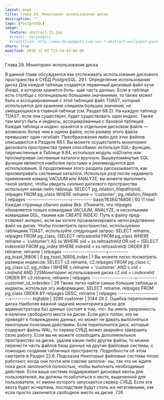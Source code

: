 ```yaml
---
layout: page
title: Глава 29. Мониторинг использования диска
description: ""
tags: [PostgreSQL]
image:
  feature: abstract-11.jpg
  #credit: dargadgetz
  #creditlink: http://www.dargadgetz.com/ios-7-abstract-wallpaper-pack-for-iphone-5-and-ipod-touch-retina/
share: true
modified: 2018-12-03 T15:14:43-04:00
---
```


Глава 29. Мониторинг использования диска

В данной главе обсуждается как отслеживать использование дискового пространства в СУБД
PostgreSQL.
29.1. Определение использования диска
Для каждой таблицы создаётся первичный дисковый файл кучи (heap), в котором хранится боль-
шая часть данных. Если в таблице есть столбцы с потенциально большими значениями, то также
может быть и ассоциированный с этой таблицей файл TOAST, который используется для хранения
слишком больших значений, не умещающихся в главной таблице (см. Раздел  68.2). На каждую
таблицу TOAST, если она существует, будет существовать один индекс. Также там могут быть и
индексы, ассоциированные с базовой таблицей. Каждая таблица и индекс хранятся в отдельном
дисковом файле — возможно более чем в одном файле, если размер этого файла превышает один
гигабайт. Преобразования имён для этих файлов описываются в Разделе 68.1.
Вы можете осуществлять мониторинг дискового пространства тремя способами: используя SQL-
функции, перечисленные в Таблице 9.84, используя модуль oid2name или просматривая системные
каталоги вручную. Вышеупомянутые SQL функции являются наиболее простыми и рекомендуются
для использования. В продолжении этого раздела рассказывается, как просматривать системные
каталоги.
Используя psql после недавнего применения команд VACUUM или ANALYZE, вы можете выполнить
такой запрос, чтобы увидеть сколько дискового пространства использует какая-либо таблица:
SELECT pg_relation_filepath(oid), relpages FROM pg_class WHERE relname = 'customer';
pg_relation_filepath | relpages
----------------------+----------
base/16384/16806
|
60
(1 row)
Каждая страница обычно равна 8kb. (Помните, что relpages обновляется только командами
VACUUM, ANALYZE, и несколькими командами DDL, такими как CREATE INDEX). Путь к файлу пред-
ставляет интерес, если вы хотите проанализировать непосредственно файл на диске.
Чтобы посмотреть пространство, используемое таблицами TOAST, используйте следующий запрос:
SELECT relname, relpages
FROM pg_class,
(SELECT reltoastrelid
FROM pg_class
WHERE relname = 'customer') AS ss
WHERE oid = ss.reltoastrelid OR
oid = (SELECT indexrelid
FROM pg_index
WHERE indrelid = ss.reltoastrelid)
ORDER BY relname;
relname
| relpages
----------------------+----------
pg_toast_16806
|
0
pg_toast_16806_index |
1
Вы можете легко посмотреть размеры индексов:
SELECT c2.relname, c2.relpages
FROM pg_class c, pg_class c2, pg_index i
WHERE c.relname = 'customer' AND
c.oid = i.indrelid AND
725Мониторинг использования диска
c2.oid = i.indexrelid
ORDER BY c2.relname;
relname
| relpages
----------------------+----------
customer_id_indexdex |
26
Также легко найти самые большие таблицы и индексы, используя эту информацию:
SELECT relname, relpages
FROM pg_class
ORDER BY relpages DESC;
relname
| relpages
----------------------+----------
bigtable
|
3290
customer
|
3144
29.2. Ошибка переполнения диска
Наиболее важной задачей мониторинга диска для администратора баз данных состоит в том, что-
бы иметь уверенность в наличии свободного места на диске. Если диск полон, это не приведёт
к повреждению данных, но может не давать выполняться некоторым полезным действиям. Если
переполнится диск, который содержит файлы WAL, то сервер СУБД может аварийно завершить
свою работу.
Если вы не можете освободить дополнительное пространство на диске, удалив какие-либо другие
файлы, то можно перенести часть файлов базы данных на другие файловые системы, с помощью
создания табличных пространств. Подробности об этом смотрите в Раздел 22.6.
Подсказка
Некоторые файловые системы плохо работают, когда они почти или совсем заполне-
ны, так что не ждите пока диск заполнится полностью, чтобы выполнить необходимые
действия.
Если ваша система поддерживает дисковые квоты для пользователей, вы должны позаботиться о
квоте, выделенной для пользователя, от имени которого запускается сервер СУБД. Если эта квота
будет исчерпана, последствия будут столь же негативными, как если просто закончится свободное
место на диске.
726
